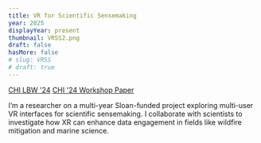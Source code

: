 ```yaml
---
title: VR for Scientific Sensemaking
year: 2025
displayYear: present
thumbnail: VRSS2.png
draft: false
hasMore: false
# slug: VRSS
# draft: true
---
```

<div class="links">
    <a class="button" href="https://dl.acm.org/doi/10.1145/3613905.3650819">CHI LBW '24</a>
    <a class="button" href="https://drive.google.com/file/d/1UALCdkPR_gW0UZlTYTc3yk-H2tHcswsh/view">CHI '24 Workshop Paper</a>
</div>

I’m a researcher on a multi-year Sloan-funded project exploring multi-user VR interfaces for scientific sensemaking. I collaborate with scientists to investigate how XR can enhance data engagement in fields like wildfire mitigation and marine science.
<!--more--> 

